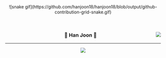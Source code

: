 <header>
![snake gif](https://github.com/hanjoon18/hanjoon18/blob/output/github-contribution-grid-snake.gif)
<div align="center">
</header>
<div align="center">
  
  <img align="right" src="https://github-readme-stats.vercel.app/api/top-langs/?username=hanjoon18&theme=dracula&exclude_repo=Computer-Science-Engineering&layout=compact&langs_count=10"/>
  
  ### 🎈 Han Joon 🎈 
  
  ---
  <a href="https://www.instagram.com/hanjoon87/"><img src="https://img.shields.io/badge/Instagram-E4405F?style=flat-square&logo=Instagram&logoColor=white"></a>

  <br>
 
</div>
<footer>
</footer>
